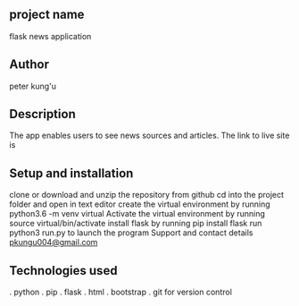 
## project name
flask news application

## Author
peter kung'u

## Description
The app enables users to see news sources and articles. The link to live site is 

## Setup and installation
clone or download and unzip the repository from github 
cd into the project folder and open in text editor
create the virtual environment by running python3.6 -m venv  virtual
Activate the virtual environment by running source virtual/bin/activate
install flask by running pip install flask
run python3 run.py to launch the program
Support and contact details
pkungu004@gmail.com

## Technologies used
. python 
. pip 
. flask 
. html 
. bootstrap 
. git for version control